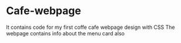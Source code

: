 # Cafe-webpage
It contains code for my first coffe cafe webpage design with CSS
  The webpage contains info about the menu card also
